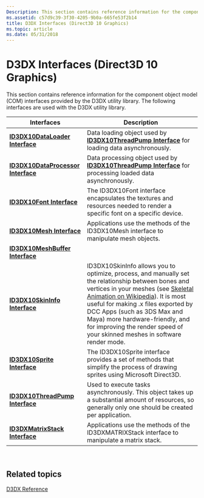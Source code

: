 ```yaml
---
Description: This section contains reference information for the component object model (COM) interfaces provided by the D3DX utility library. The following interfaces are used with the D3DX utility library.
ms.assetid: c57d9c39-3f30-4205-9b0a-665fe53f2b14
title: D3DX Interfaces (Direct3D 10 Graphics)
ms.topic: article
ms.date: 05/31/2018
---
```


# D3DX Interfaces (Direct3D 10 Graphics)

This section contains reference information for the component object model (COM) interfaces provided by the D3DX utility library. The following interfaces are used with the D3DX utility library.



| Interfaces                                                     | Description                                                                                                                                                                                                                                                                                                                                                                                                                        |
|----------------------------------------------------------------|------------------------------------------------------------------------------------------------------------------------------------------------------------------------------------------------------------------------------------------------------------------------------------------------------------------------------------------------------------------------------------------------------------------------------------|
| [**ID3DX10DataLoader Interface**](id3dx10dataloader.md)       | Data loading object used by [**ID3DX10ThreadPump Interface**](id3dx10threadpump.md) for loading data asynchronously.<br/>                                                                                                                                                                                                                                                                                                   |
| [**ID3DX10DataProcessor Interface**](id3dx10dataprocessor.md) | Data processing object used by [**ID3DX10ThreadPump Interface**](id3dx10threadpump.md) for processing loaded data asynchronously.<br/>                                                                                                                                                                                                                                                                                      |
| [**ID3DX10Font Interface**](id3dx10font.md)                   | The ID3DX10Font interface encapsulates the textures and resources needed to render a specific font on a specific device.<br/>                                                                                                                                                                                                                                                                                                |
| [**ID3DX10Mesh Interface**](id3dx10mesh.md)                   | Applications use the methods of the ID3DX10Mesh interface to manipulate mesh objects.<br/>                                                                                                                                                                                                                                                                                                                                   |
| [**ID3DX10MeshBuffer Interface**](id3dx10meshbuffer.md)       |                                                                                                                                                                                                                                                                                                                                                                                                                                    |
| [**ID3DX10SkinInfo Interface**](id3dx10skininfo.md)           | ID3DX10SkinInfo allows you to optimize, process, and manually set the relationship between bones and vertices in your meshes (see [Skeletal Animation on Wikipedia](https://en.wikipedia.org/wiki/Skeletal_animation)). It is most useful for making .x files exported by DCC Apps (such as 3DS Max and Maya) more hardware-friendly, and for improving the render speed of your skinned meshes in software render mode.<br/> |
| [**ID3DX10Sprite Interface**](id3dx10sprite.md)               | The ID3DX10Sprite interface provides a set of methods that simplify the process of drawing sprites using Microsoft Direct3D.<br/>                                                                                                                                                                                                                                                                                            |
| [**ID3DX10ThreadPump Interface**](id3dx10threadpump.md)       | Used to execute tasks asynchronously. This object takes up a substantial amount of resources, so generally only one should be created per application.<br/>                                                                                                                                                                                                                                                                  |
| [**ID3DXMatrixStack Interface**](d3d10-id3dxmatrixstack.md)   | Applications use the methods of the ID3DXMATRIXStack interface to manipulate a matrix stack.<br/>                                                                                                                                                                                                                                                                                                                            |



 

## Related topics

<dl> <dt>

[D3DX Reference](d3d10-graphics-reference-d3dx10.md)
</dt> </dl>

 

 




